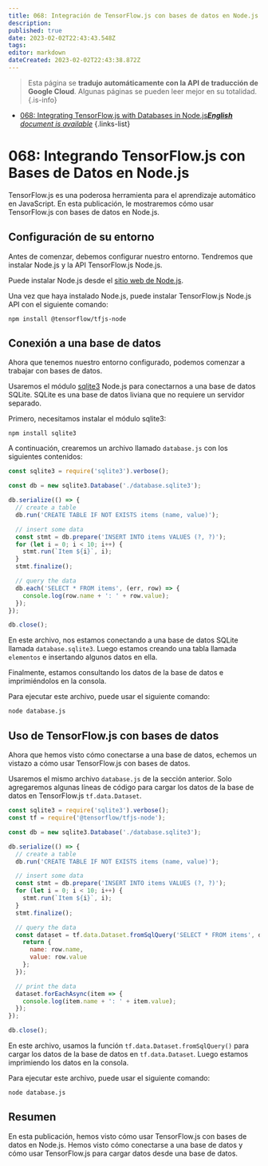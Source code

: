 ```yaml
---
title: 068: Integración de TensorFlow.js con bases de datos en Node.js
description: 
published: true
date: 2023-02-02T22:43:43.548Z
tags: 
editor: markdown
dateCreated: 2023-02-02T22:43:38.872Z
---
```


> Esta página se **tradujo automáticamente con la API de traducción de Google Cloud**.
Algunas páginas se pueden leer mejor en su totalidad.{.is-info}



- [068: Integrating TensorFlow.js with Databases in Node.js***English** document is available*](/en/Knowledge-base/TensorFlow-js/Learning/068-integrating-tensorflow-js-with-databases-in-node-js)
{.links-list}


# 068: Integrando TensorFlow.js con Bases de Datos en Node.js

TensorFlow.js es una poderosa herramienta para el aprendizaje automático en JavaScript. En esta publicación, le mostraremos cómo usar TensorFlow.js con bases de datos en Node.js.

## Configuración de su entorno

Antes de comenzar, debemos configurar nuestro entorno. Tendremos que instalar Node.js y la API TensorFlow.js Node.js.

Puede instalar Node.js desde el [sitio web de Node.js](https://nodejs.org/en/).

Una vez que haya instalado Node.js, puede instalar TensorFlow.js Node.js API con el siguiente comando:

```
npm install @tensorflow/tfjs-node
```

## Conexión a una base de datos

Ahora que tenemos nuestro entorno configurado, podemos comenzar a trabajar con bases de datos.

Usaremos el módulo [sqlite3](https://www.npmjs.com/package/sqlite3) Node.js para conectarnos a una base de datos SQLite. SQLite es una base de datos liviana que no requiere un servidor separado.

Primero, necesitamos instalar el módulo sqlite3:

```
npm install sqlite3
```

A continuación, crearemos un archivo llamado `database.js` con los siguientes contenidos:

```javascript
const sqlite3 = require('sqlite3').verbose();

const db = new sqlite3.Database('./database.sqlite3');

db.serialize(() => {
  // create a table
  db.run('CREATE TABLE IF NOT EXISTS items (name, value)');

  // insert some data
  const stmt = db.prepare('INSERT INTO items VALUES (?, ?)');
  for (let i = 0; i < 10; i++) {
    stmt.run(`Item ${i}`, i);
  }
  stmt.finalize();

  // query the data
  db.each('SELECT * FROM items', (err, row) => {
    console.log(row.name + ': ' + row.value);
  });
});

db.close();
```

En este archivo, nos estamos conectando a una base de datos SQLite llamada `database.sqlite3`. Luego estamos creando una tabla llamada `elementos` e insertando algunos datos en ella.

Finalmente, estamos consultando los datos de la base de datos e imprimiéndolos en la consola.

Para ejecutar este archivo, puede usar el siguiente comando:

```
node database.js
```

## Uso de TensorFlow.js con bases de datos

Ahora que hemos visto cómo conectarse a una base de datos, echemos un vistazo a cómo usar TensorFlow.js con bases de datos.

Usaremos el mismo archivo `database.js` de la sección anterior. Solo agregaremos algunas líneas de código para cargar los datos de la base de datos en TensorFlow.js `tf.data.Dataset`.

```javascript
const sqlite3 = require('sqlite3').verbose();
const tf = require('@tensorflow/tfjs-node');

const db = new sqlite3.Database('./database.sqlite3');

db.serialize(() => {
  // create a table
  db.run('CREATE TABLE IF NOT EXISTS items (name, value)');

  // insert some data
  const stmt = db.prepare('INSERT INTO items VALUES (?, ?)');
  for (let i = 0; i < 10; i++) {
    stmt.run(`Item ${i}`, i);
  }
  stmt.finalize();

  // query the data
  const dataset = tf.data.Dataset.fromSqlQuery('SELECT * FROM items', db, (err, row) => {
    return {
      name: row.name,
      value: row.value
    };
  });

  // print the data
  dataset.forEachAsync(item => {
    console.log(item.name + ': ' + item.value);
  });
});

db.close();
```

En este archivo, usamos la función `tf.data.Dataset.fromSqlQuery()` para cargar los datos de la base de datos en `tf.data.Dataset`. Luego estamos imprimiendo los datos en la consola.

Para ejecutar este archivo, puede usar el siguiente comando:

```
node database.js
```

## Resumen

En esta publicación, hemos visto cómo usar TensorFlow.js con bases de datos en Node.js. Hemos visto cómo conectarse a una base de datos y cómo usar TensorFlow.js para cargar datos desde una base de datos.